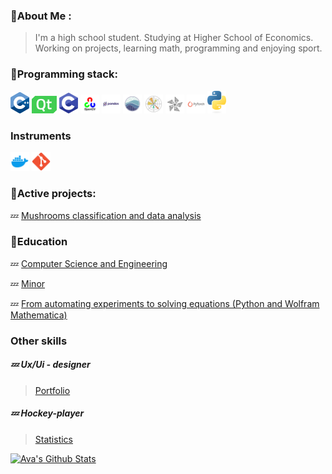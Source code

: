 
### 🚾About Me :

>I'm a high school student.
Studying at Higher School of Economics. Working on projects, learning math, programming and enjoying sport.

### 🚾Programming stack:

<div id="badges">
  <img src="https://github.com/Sosylka19/Sosylka19/blob/main/ISO_C%2B%2B_Logo.svg.png" width="30"/>
  <img src="https://github.com/Sosylka19/Sosylka19/blob/main/qt.png" width="40"/>
  <img src="https://github.com/Sosylka19/Sosylka19/blob/main/c.png" width="30"/>
  <img src="https://github.com/Sosylka19/Sosylka19/blob/main/opencv.jpg" width="30"/>
  <img src="https://github.com/Sosylka19/Sosylka19/blob/main/pandas.jpg" width="30"/>
  <img src="https://github.com/Sosylka19/Sosylka19/blob/main/seaborn.jpg" width="30"/>
  <img src="https://github.com/Sosylka19/Sosylka19/blob/main/matplotlib.jpg" width="30"/>
  <img src="https://github.com/Sosylka19/Sosylka19/blob/main/onnx.jpg" width="30"/>
  <img src="https://github.com/Sosylka19/Sosylka19/blob/main/pytorch.jpg" width="30"/>
  <img src="https://github.com/Sosylka19/Sosylka19/blob/main/python-logo-only.png" width="30"/>
</div>

### Instruments
<div id="badges">
  <img src="https://github.com/Sosylka19/Sosylka19/blob/main/97_Docker_logo_logos-512.webp" width="30"/>
  <img src="https://github.com/Sosylka19/Sosylka19/blob/main/Git_icon.svg.png" width="30"/>
</div>


### 🚾Active projects:

💤 [Mushrooms classification and data analysis](https://github.com/Spaceboy450/data_analysis_hse)


### 🚾Education

💤 [Computer Science and Engineering](https://www.hse.ru/ba/isct/)

💤 [Minor](https://electives.hse.ru/applied_stat/)

💤  [From automating experiments to solving equations (Python and Wolfram Mathematica)](https://www.hse.ru/edu/courses/925097327)

### Other skills

##### 💤 Ux/Ui - designer
>[Portfolio](https://dprofile.ru/sosylka)

##### 💤 Hockey-player
>[Statistics](https://r-hockey.ru/people/player/583-001-0103927-5)


[![Ava's Github Stats](https://github-readme-stats.vercel.app/api?username=Sosylka19)](https://github.com/anuraghazra/github-readme-stats)


